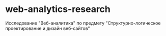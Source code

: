 # web-analytics-research
Исследование "Веб-аналитика" по предмету "Структурно-логическое проектирование и дизайн веб-сайтов"
